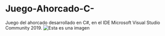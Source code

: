 # Juego-Ahorcado-C-
Juego del ahorcado desarrollado en C#, en el IDE Microsoft Visual Studio Community 2019.
![Esta es una imagen](https://www.flaticon.es/icono-gratis/juego-del-ahorcado_6168659)
